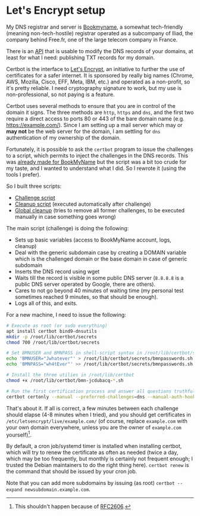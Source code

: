 # Let's Encrypt setup

My DNS registrar and server is
[Bookmyname](https://www.bookmyname.com/), a somewhat tech-friendly
(meaning non-tech-hostile) registrar operated as a subcompany of Iliad,
the company behind Free.fr, one of the large telecom company in France.

There is an [API](https://fr.faqs.bookmyname.com/frfaqs/dyndns) that is usable to modify the DNS records of your domains, at least for what I need: publishing TXT records for my domain.

Certbot is the interface to [Let's Encrypt](https://letsencrypt.org/fr/), an initiative to further the use of certificates for a safer internet. It is sponsored by really big names (Chrome, AWS, Mozilla, Cisco, EFF, Meta, IBM, etc.) and operated as a non-profit, so it's pretty reliable. I need cryptography signature to work, but my use is non-professional, so not paying is a feature.

Certbot uses several methods to ensure that you are in control of the domain it signs. The three methods are `http`, `https` and `dns`, and the first two require a direct access to ports 80 or 443 of the bare domain name (e.g. https://example.com/). Since I am setting up a mail server which may or **may not** be the web server for the domain, I am settling for `dns` authentication of my ownership of the domain.

Fortunately, it is possible to ask the `certbot` program to issue the challenges to a script, which permits to inject the challenges in the DNS records. This was [already made for BookMyName](https://wiki.jaxx.org/misc/scripts/letsencrypt-bookmyname-dnschallenge) but the script was a bit too crude for my taste, and I wanted to understand what I did. So I rewrote it (using the tools I prefer).

So I built three scripts:

  * [Challenge script](https://github.com/jcdubacq/jcdubacq.github.io/blob/main/certbot-bmn/certbot-jcdubacq-challenge.sh)
  * [Cleanup script](https://github.com/jcdubacq/jcdubacq.github.io/blob/main/certbot-bmn/certbot-jcdubacq-cleanup.sh) (executed automatically after challenge)
  * [Global cleanup](https://github.com/jcdubacq/jcdubacq.github.io/blob/main/certbot-bmn/certbot-jcdubacq-globalcleanup.sh) (tries to remove all former challenges, to be executed manually in case something goes wrong)

The main script (challenge) is doing the following:

  * Sets up basic variables (access to BookMyName account, logs, cleanup)
  * Deal with the generic subdomain case by creating a DOMAIN variable which is the challenged domain or the base domain in case of generic subdomain
  * Inserts the DNS record using wget
  * Waits till the record is visible in some public DNS server (`8.8.8.8` is a public DNS server operated by Google, there are others).
  * Cares to not go beyond 40 minutes of waiting time (my personal test sometimes reached 9 minutes, so that should be enough).
  * Logs all of this, and exits.

For a new machine, I need to issue the following:

```sh
# Execute as root (or sudo everything)
apt install certbot bind9-dnsutils
mkdir -p /root/lib/certbot/secrets
chmod 700 /root/lib/certbot/secrets

# Set BMNUSER and BMNPASS in shell-script syntax in /root/lib/certbot/secrets/bmnpasswords.sh
echo 'BMNUSER="Jwhatever"' > /root/lib/certbot/secrets/bmnpasswords.sh
echo 'BMNPASS="wh4tEver"' >> /root/lib/certbot/secrets/bmnpasswords.sh

# Install the three utilies in /root/lib/certbot
chmod +x /root/lib/certbot/bmn-jcdubacq-*.sh

# Run the first certification process and answer all questions truthfully
certbot certonly --manual --preferred-challenges=dns --manual-auth-hook /root/lib/certbot/bmn-jcdubacq-challenge.sh --manual-cleanup-hook /root/lib/certbot/bmn-jcdubacq-cleanup.sh -d example.com -d mail.example.com
```

That's about it. If all is correct, a few minutes between each challenge should elapse (4-8 minutes when I tried), and you should get certificates in `/etc/letsencrypt/live/example.com/` (of course, replace `example.com` with your own domain everywhere, unless you are the owner of `example.com` yourself)[^1].

By default, a cron job/systemd timer is installed when installing certbot, which will try to renew the certificate as often as needed (twice a day, which may be too frequently, but monthly is certainly not frequent enough; I trusted the Debian maintainers to do the right thing here). `certbot renew` is the command that should be issued by your cron job.

Note that you can add more subdomains by issuing (as root) `certbot --expand newsubdomain.example.com`.

[^1]: This shouldn't happen because of [RFC2606](https://www.rfc-editor.org/rfc/rfc2606.txt).
